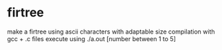 # firtree
make a firtree using ascii characters with adaptable size
compilation with gcc + .c files
execute using ./a.out [number between 1 to 5]
